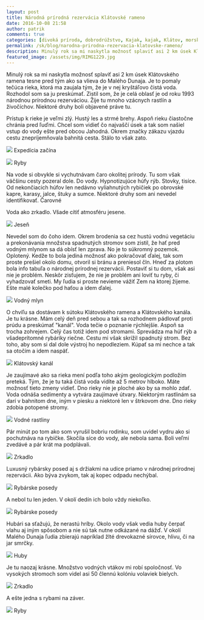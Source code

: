 ```yaml
---
layout: post
title: Národná prírodná rezervácia Klátovské rameno
date: 2016-10-08 21:58
author: patrik
comments: true
categories: [divoká príroda, dobrodrúžstvo, Kajak, kajak, Klátov, morský kajak, pádlovanie, príroda, rieka, Slovenčina, Slovensko]
permalink: /sk/blog/narodna-prirodna-rezervacia-klatovske-rameno/
description: Minulý rok sa mi naskytla možnosť splaviť asi 2 km úsek Klátovského ramena tesne pred tým ako sa vlieva do Malého Dunaja. Je to pomaly tečúca rieka, ktorá ma zaujala tým, že je v nej kryštáľovo čistá voda. Rozhodol som sa ju preskúmať.
featured_image: /assets/img/RIMG1229.jpg
---
```

Minulý rok sa mi naskytla možnosť splaviť asi 2 km úsek Klátovského ramena tesne pred tým ako sa vlieva do Malého Dunaja. Je to pomaly tečúca rieka, ktorá ma zaujala tým, že je v nej kryštáľovo čistá voda. Rozhodol som sa ju preskúmať. Zistil som, že je celá oblasť je od roku 1993 národnou prírodnou rezerváciou. Žije tu mnoho vzácnych rastlín a živočíchov. Niektoré druhy boli objavené práve tu.

Prístup k rieke je veľmi zlý. Hustý les a strmé brehy. Aspoň rieku čiastočne chránia pred ľuďmi. Chcel som vidieť čo najvaščí úsek a tak som našiel vstup do vody ešte pred obcou Jahodná. Okrem značky zákazu vjazdu cestu znepríjemňovala bahnitá cesta. Stálo to však zato.

![](/assets/img/RIMG1227.jpg)
Expedícia začína


![](/assets/img/RIMG1212.jpg)
Ryby


Na vode si obvykle si vychutnávam čaro okolitej prírody. Tu som však väčšinu cesty pozeral dole. Do vody. Hypnotizujúce húfy rýb. Stovky, tisíce. Od nekončiacich húfov len nedávno vyliahnutých rybičiek po obrovské kapre, karasy, jalce, štuky a sumce. Niektoré druhy som ani nevedel identifikovať. Čarovné

Voda ako zrkadlo. Všade cítiť atmosféru jesene.

![](/assets/img/RIMG1229.jpg)
Jeseň

Nevedel som do čoho idem. Okrem brodenia sa cez hustú vodnú vegetáciu a prekonávania množstva spadnutých stromov som zistil, že hať pred vodným mlynom sa dá obísť len zprava. No je to súkromný pozemok. Oplotený. Kedže to bola jediná možnosť ako pokračovať ďalej, tak som proste prešiel okolo domu, otvoril si bránu a preniesol čln. Hneď za plotom bola info tabuľa o národnej prírodnej rezervácii. Postaviť si tu dom, však asi nie je problém. Neskôr zisťujem, že nie je problém ani loviť tu ryby, či vyhadzovať smeti. My ľudia si proste nevieme vážiť Zem na ktorej žijeme. Ešte malé kolečko pod haťou a idem ďalej.

![](/assets/img/RIMG1234.jpg)
Vodný mlyn

O chvíľu sa dostávam k sútoku Klátovského ramena a Klátovského kanála. Je tu krásne. Mám celý deň pred sebou a tak sa rozhodnem pádlovať proti prúdu a preskúmať "kanál". Voda tečie o poznanie rýchlejšíe. Aspoň sa trocha zohrejem. Celý čas totiž idem pod stromami. Sprevádza ma húf rýb a všadeprítomné rybáriky riečne. Cestu mi však skrížil spadnutý strom. Bez toho, aby som si dal dole výstroj ho nepodleziem. Kúpať sa mi nechce a tak sa otočím a idem naspäť.

![](/assets/img/RIMG1238.jpg)
Klátovský kanál

Je zaujímavé ako sa rieka mení podľa toho akým geologickým podložím preteká. Tým, že je tu taká čistá voda vidíte až 5 metrov hlboko. Máte možnosť tieto zmeny vidieť. Dno rieky nie je ploché ako by sa mohlo zdať. Voda odnáša sedimenty a vytvára zaujímavé útvary. Niektorým rastlinám sa darí v bahnitom dne, iným v piesku a niektoré len v štrkovom dne. Dno rieky zdobia potopené stromy.

![](/assets/img/RIMG1247.jpg)
Vodné rastliny

Pár minút po tom ako som vyrušil bobriu rodinku, som uvidel vydru ako si pochutnáva na rybičke. Skočila síce do vody, ale nebola sama. Boli veľmi zvedávé a pár krát ma podplávali.

![](/assets/img/RIMG1252.jpg)
Zrkadlo

Luxusný rybársky posed aj s držiakmi na udice priamo v národnej prírodnej rezervácii. Ako býva zvykom, tak aj kopec odpadu nechýbal.

![](/assets/img/RIMG1260.jpg)
Rybárske posedy

A nebol tu len jeden. V okolí dedín ich bolo vždy niekoľko.

![](/assets/img/RIMG1261.jpg)
Rybárske posedy

Hubári sa sťažujú, že nerastú hríby. Okolo vody však vedia huby čerpať vlahu aj iným spôsobom a nie sú tak nutne odkázané na dážď. V okolí Malého Dunaja ľudia zbierajú napríklad žlté drevokazné sírovce, hlivu, či na jar smrčky.

![](/assets/img/RIMG1264.jpg)
Huby

Je tu naozaj krásne. Množstvo vodných vtákov mi robí spoločnosť. Vo vysokých stromoch som videl asi 50 člennú kolóniu volaviek bielych.

![](/assets/img/RIMG1270.jpg)
Zrkadlo

A ešte jedna s rybami na záver.

![](/assets/img/RIMG1222.jpg)
Ryby